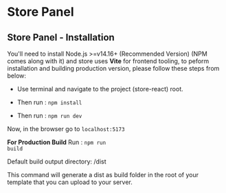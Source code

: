 # Store Panel

## Store Panel - Installation

You'll need to install Node.js >=v14.16+ (Recommended Version) (NPM comes along with it) and store uses **Vite** for frontend tooling, to peform installation and building production version, please follow these steps from below:

- Use terminal and navigate to the project (store-react) root.

- Then run : <code>npm install</code>

- Then run : <code>npm run dev</code>

Now, in the browser go to <code>localhost:5173</code>

**For Production Build**
Run : <code>npm run build</code>

Default build output directory: /dist

This command will generate a dist as build folder in the root of your template that you can upload to your server.
